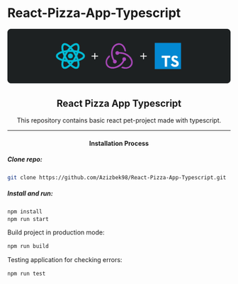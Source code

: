 # React-Pizza-App-Typescript

![Banner Image](./banner.png "Banner Image")

<h2 align="center">React Pizza App Typescript</h2>

<p align="center">This repository contains basic react pet-project made with typescript.</p>

<hr />

<h4 align="center">Installation Process</h4>

##### Clone repo:

```bash
git clone https://github.com/Azizbek98/React-Pizza-App-Typescript.git
```

##### Install and run:

```bash
npm install
npm run start
```

Build project in production mode:

```bash
npm run build
```

Testing application for checking errors:

```bash
npm run test
```
